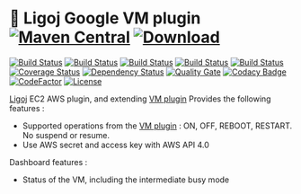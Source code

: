 # :link: Ligoj Google VM plugin [![Maven Central](https://maven-badges.herokuapp.com/maven-central/org.ligoj.plugin/plugin-vm-google/badge.svg)](https://maven-badges.herokuapp.com/maven-central/org.ligoj.plugin/plugin-vm-google) [![Download](https://api.bintray.com/packages/ligoj/maven-repo/plugin-vm-google/images/download.svg) ](https://bintray.com/ligoj/maven-repo/plugin-vm-google/_latestVersion)

[![Build Status](https://travis-ci.org/ligoj/plugin-vm-google.svg?branch=master)](https://travis-ci.org/ligoj/plugin-vm-google)
[![Build Status](https://circleci.com/gh/ligoj/plugin-vm-google.svg?style=svg)](https://circleci.com/gh/ligoj/plugin-vm-google)
[![Build Status](https://codeship.com/projects/fbd731c0-0035-0135-b01e-4ad94b484645/status?branch=master)](https://codeship.com/projects/212509)
[![Build Status](https://semaphoreci.com/api/v1/ligoj/plugin-vm-google/branches/master/shields_badge.svg)](https://semaphoreci.com/ligoj/plugin-vm-google)
[![Build Status](https://ci.appveyor.com/api/projects/status/i916ynpxovg8leek/branch/master?svg=true)](https://ci.appveyor.com/project/ligoj/plugin-vm-google/branch/master)
[![Coverage Status](https://coveralls.io/repos/github/ligoj/plugin-vm-google/badge.svg?branch=master)](https://coveralls.io/github/ligoj/plugin-vm-google?branch=master)
[![Dependency Status](https://www.versioneye.com/user/projects/58caeda8dcaf9e0041b5b978/badge.svg?style=flat)](https://www.versioneye.com/user/projects/58caeda8dcaf9e0041b5b978)
[![Quality Gate](https://sonarcloud.io/api/badges/gate?key=org.ligoj.plugin:plugin-vm-google)](https://sonarcloud.io/dashboard/index/org.ligoj.plugin:plugin-vm-google)
[![Codacy Badge](https://api.codacy.com/project/badge/Grade/9edb019931654796991a4cf807340c97)](https://www.codacy.com/app/ligoj/plugin-vm-google?utm_source=github.com&amp;utm_medium=referral&amp;utm_content=ligoj/plugin-vm-google&amp;utm_campaign=Badge_Grade)
[![CodeFactor](https://www.codefactor.io/repository/github/ligoj/plugin-vm-google/badge)](https://www.codefactor.io/repository/github/ligoj/plugin-vm-google)
[![License](http://img.shields.io/:license-mit-blue.svg)](http://gus.mit-license.org/)

[Ligoj](https://github.com/ligoj/ligoj) EC2 AWS plugin, and extending [VM plugin](https://github.com/ligoj/plugin-vm)
Provides the following features :
- Supported operations from the [VM plugin](https://github.com/ligoj/plugin-vm) : ON, OFF, REBOOT, RESTART. No suspend or resume.
- Use AWS secret and access key with AWS API 4.0

Dashboard features :
- Status of the VM, including the intermediate busy mode
